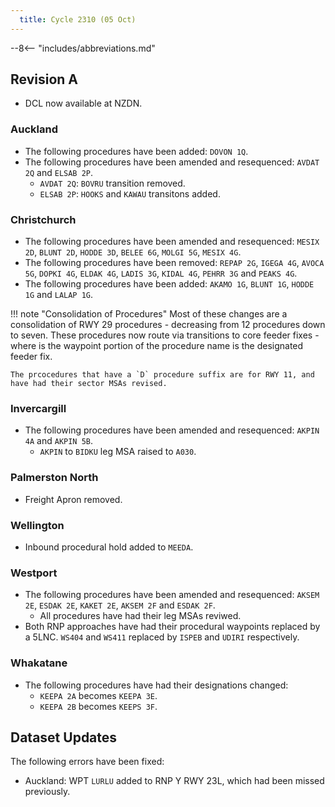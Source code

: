 ```yaml
---
  title: Cycle 2310 (05 Oct)
---
```


--8<-- "includes/abbreviations.md"

## Revision A

  - DCL now available at NZDN.

### Auckland

  - The following procedures have been added: `DOVON 1Q`.
  - The following procedures have been amended and resequenced: `AVDAT 2Q` and `ELSAB 2P`.
    - `AVDAT 2Q`: `BOVRU` transition removed.
    - `ELSAB 2P`: `HOOKS` and `KAWAU` transitons added.

### Christchurch

  - The following procedures have been amended and resequenced: `MESIX 2D`, `BLUNT 2D`, `HODDE 3D`, `BELEE 6G`, `MOLGI 5G`, `MESIX 4G`. 
  - The following procedures have been removed: `REPAP 2G`, `IGEGA 4G`, `AVOCA 5G`, `DOPKI 4G`, `ELDAK 4G`, `LADIS 3G`, `KIDAL 4G`, `PEHRR 3G` and `PEAKS 4G`.
  - The following procedures have been added: `AKAMO 1G`, `BLUNT 1G`, `HODDE 1G` and `LALAP 1G`.

!!! note "Consolidation of Procedures"
    Most of these changes are a consolidation of RWY 29 procedures - decreasing from 12 procedures down to seven. These procedures now route via transitions to core feeder fixes - where is the waypoint portion of the procedure name is the designated feeder fix.

    The prcocedures that have a `D` procedure suffix are for RWY 11, and have had their sector MSAs revised.

### Invercargill

  - The following procedures have been amended and resequenced: `AKPIN 4A` and `AKPIN 5B`.
    - `AKPIN` to `BIDKU` leg MSA raised to `A030`.

### Palmerston North

  - Freight Apron removed.

### Wellington

  - Inbound procedural hold added to `MEEDA`.

### Westport
  - The following procedures have been amended and resequenced: `AKSEM 2E`, `ESDAK 2E`, `KAKET 2E`, `AKSEM 2F` and `ESDAK 2F`.
    - All procedures have had their leg MSAs reviwed.
  - Both RNP approaches have had their procedural waypoints replaced by a 5LNC. `WS404` and `WS411` replaced by `ISPEB` and `UDIRI` respectively.

### Whakatane
  - The following procedures have had their designations changed:
    - `KEEPA 2A` becomes `KEEPA 3E`.
    - `KEEPA 2B` becomes `KEEPS 3F`.


  

## Dataset Updates

The following errors have been fixed:

  - Auckland: WPT `LURLU` added to RNP Y RWY 23L, which had been missed previously.

